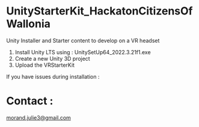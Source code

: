 # UnityStarterKit_HackatonCitizensOfWallonia
Unity Installer and Starter content to develop on a VR headset

1) Install Unity LTS using : UnitySetUp64_2022.3.21f1.exe
2) Create a new Unity 3D project
3) Upload the VRStarterKit

If you have issues during installation :
# Contact :
morand.julie3@gmail.com
